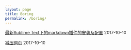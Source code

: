 ```yaml
---
layout: page
title: Boring
permalink: /boring/
---
```

[最新Sublime Text下的markdown插件的安装及配置](https://sir-he.github.io/show/sublime-markdown.html "亲测有效")  2017-10-10

[减压网页](https://sir-he.github.io/show_decompression )  2017-10-10